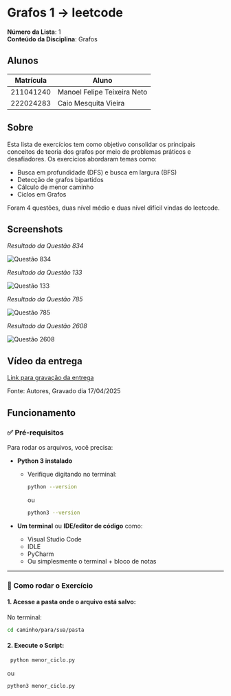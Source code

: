 
# Grafos 1 -> leetcode

**Número da Lista**: 1<br>
**Conteúdo da Disciplina**: Grafos<br>

## Alunos
|Matrícula | Aluno |
| -- | -- |
| 211041240  |  Manoel Felipe Teixeira Neto |
| 222024283  |  Caio Mesquita Vieira |

## Sobre
Esta lista de exercícios tem como objetivo consolidar os principais conceitos de teoria dos grafos por meio de problemas práticos e desafiadores. Os exercícios abordaram temas como: 

- Busca em profundidade (DFS) e busca em largura (BFS)
- Detecção de grafos bipartidos
- Cálculo de menor caminho
- Ciclos em Grafos

Foram 4 questões, duas nível médio e duas nível difícil vindas do leetcode.

## Screenshots
*Resultado da Questão 834*

![Questão 834](./Grafos-1/Questão-834/resultado_834.png)

*Resultado da Questão 133*

![Questão 133](./Grafos-1/Questão-133/resultado_133.png)

*Resultado da Questão 785*

![Questão 785](./Grafos-1/Questão-785/resultados785.png)

*Resultado da Questão 2608*

![Questão 2608](./Grafos-1/Questão-2608/Resultado-2608.png)

## Vídeo da entrega

[Link para gravação da entrega](https://www.youtube.com/watch?v=2ZHFcAj_N-4)

Fonte: Autores, Gravado dia 17/04/2025

## Funcionamento 


### ✅ Pré-requisitos

Para rodar os arquivos, você precisa:

- **Python 3 instalado**
  - Verifique digitando no terminal:
    ```bash
    python --version
    ```
    ou
    ```bash
    python3 --version
    ```

- **Um terminal** ou **IDE/editor de código** como:
  - Visual Studio Code
  - IDLE
  - PyCharm
  - Ou simplesmente o terminal + bloco de notas

---

### 🚀 Como rodar o Exercício
#### 1. Acesse a pasta onde o arquivo está salvo:

No terminal:

```bash
cd caminho/para/sua/pasta
```

#### 2. Execute o Script:

```bash
 python menor_ciclo.py
```
ou
```bash
python3 menor_ciclo.py

```
